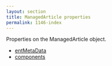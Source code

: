 ```yaml
---
layout: section
title: ManagedArticle properties
permalink: 1146-index
---
```

Properties on the ManagedArticle object.

* [entMetaData](./entMetaData.md)
* [components](./components.md)
